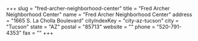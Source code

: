 +++
slug = "fred-archer-neighborhood-center"
title = "Fred Archer Neighborhood Center"
name = "Fred Archer Neighborhood Center"
address = "1665 S. La Cholla Boulevard"
cityIndexKey = "city-az-tucson"
city = "Tucson"
state = "AZ"
postal = "85713"
website = ""
phone = "520-791-4353"
fax = ""
+++
